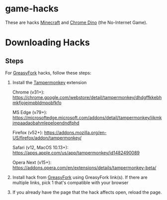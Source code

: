 # game-hacks
These are hacks [Minecraft](https://minecraft.net/en-us) and [Chrome Dino](https://chromedino.com/) (the No-Internet Game).

# Downloading Hacks

## Steps
For [GreasyFork](greasyfork.org) hacks, follow these steps:
1. Install the [Tampermonkey](tampermonkey.net) extension

    Chrome (v31+): https://chrome.google.com/webstore/detail/tampermonkey/dhdgffkkebhmkfjojejmpbldmpobfkfo

    MS Edge (v79+): https://microsoftedge.microsoft.com/addons/detail/tampermonkey/iikmkjmpaadaobahmlepeloendndfphd

    Firefox (v52+): https://addons.mozilla.org/en-US/firefox/addon/tampermonkey/

    Safari (v12, MacOS 10.13+): https://apps.apple.com/us/app/tampermonkey/id1482490089

    Opera Next (v15+): https://addons.opera.com/en/extensions/details/tampermonkey-beta/

2. Install hack from [GreasyFork](greasyfork.org) using GreasyFork link(s). If there are multiple links, pick 1 that's compatible with your browser

3. If you already have the page that the hack affects open, reload the page.
